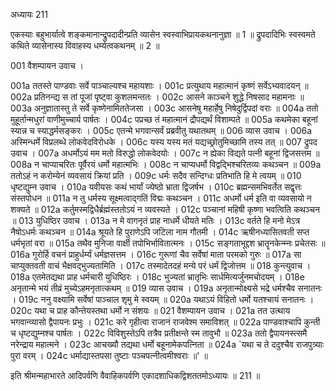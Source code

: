 अध्यायः 211

एकस्याः बहुभार्यात्वे शङ्कमानान्द्रुपदादीन्प्रति व्यासेन स्वस्वाभिप्रायकथनानुज्ञा ॥ 1 ॥ द्रुपदादिभिः स्वस्वमते कथिते व्यासेनास्य विवाहस्य धर्म्यत्वकथनम् ॥ 2 ॥

001	वैशम्पायन उवाच ।

001a	ततस्ते पाण्डवाः सर्वे पाञ्चाल्यश्च महायशाः ।
001c	प्रत्युथाय महात्मानं कृष्णं सर्वेऽभ्यवादयन् ॥
002a	प्रतिनन्द्य स तां पूजां पृष्ट्वा कुशलमन्ततः ।
002c	आसने काञ्चने शुद्धे निषसाद महामनाः ॥
003a	अनुज्ञातास्तु ते सर्वे कृष्णेनामिततेजसा ।
003c	आसनेषु महार्हेषु निषेदुर्द्विपदां वराः ॥
004a	ततो मुहूर्तान्मधुरां वाणीमुच्चार्य पार्षतः ।
004c	पप्रच्छ तं महात्मानं द्रौपद्यर्थं विशाम्पते ॥
005a	कथमेका बहूनां स्यान्न च स्याद्धर्मसङ्करः ।
005c	एतन्मे भगवान्सर्वं प्रब्रवीतु यथातथम् ॥
006	व्यास उवाच ।
006a	अस्मिन्धर्मे विप्रलब्धे लोकवेदविरोधके ।
006c	यस्य यस्य मतं यद्यच्छ्रोतुमिच्छामि तस्य तत् ॥
007	द्रुपद उवाच ।
007a	अधर्मोऽयं मम मतो विरुद्धो लोकवेदयोः ।
007c	न ह्येका विद्यते पत्नी बहूनां द्विजसत्तम ॥
008a	न चाप्याचरितः पूर्वैरयं धर्मो महात्मभिः ।
008c	न चाप्यधर्मो विद्वद्भिश्चरितव्यः कथञ्चन ॥
009a	ततोऽहं न करोम्येनं व्यवसायं क्रियां प्रति ।
009c	धर्मः सदैव सन्दिग्धः प्रतिभाति हि मे त्वयम् ॥
010	धृष्टद्युम्न उवाच ।
010a	यवीयसः कथं भार्यां ज्येष्ठो भ्राता द्विजर्षभ ।
010c	ब्रह्मन्समभिवर्तेत सद्वृत्तः संस्तपोधन ॥
011a	न तु धर्मस्य सूक्ष्मत्वाद्गतिं विद्मः कथञ्चन ।
011c	अधर्मो धर्म इति वा व्यवसायो न शक्यते ॥
012a	कर्तुमस्मद्विधैर्ब्रह्मंस्ततोऽयं न व्यवस्यते ।
012c	पञ्चानां महिषी कृष्णा भवत्विति कथञ्चन ॥
013	युधिष्ठिर उवाच ।
013a	न मे वागनृतं प्राह नाधर्मे धीयते मतिः ।
013c	वर्तते हि मनो मेऽत्र नैषोऽधर्मः कथञ्चन ॥
014a	श्रूयते हि पुराणेऽपि जटिला नाम गौतमी ।
014c	ऋषीनध्यासितवती सप्त धर्मभृतां वरा ॥
015a	तथैव मुनिजा वार्क्षी तपोभिर्भावितात्मनः ।
015c	सङ्गताभूद्दश भ्रातॄनकेन्म्नः प्रचेतसः ॥
016a	गुरोर्हि वचनं प्राहुर्धर्म्यं धर्मज्ञसत्तम ।
016c	गुरूणां चैव सर्वेषां माता परमको गुरुः ॥
017a	सा चाप्युक्तवती वाचं भैक्षवद्भुज्यतामिति ।
017c	तस्मादेतदहं मन्ये परं धर्मं द्विजोत्तम ॥
018	कुन्त्युवाच ।
018a	एतमेतद्यथा प्राह धर्मचारी युधिष्ठिरः ।
018c	भुज्यतां भ्रातृभिः सार्धमित्यर्जुनमचोदयम् ।
018e	अनृतान्मे भयं तीव्रं मुच्येऽहमनृतात्कथम् ॥
019	व्यास उवाच ।
019a	अनृतान्मोक्ष्यसे भद्रे धर्मश्चैव सनातनः ।
019c	ननु वक्ष्यामि सर्वेषां पाञ्चाल शृमु मे स्वयम् ॥
020a	यथाऽयं विहितो धर्मो यतश्चायं सनातनः ।
020c	यथा च प्राह कौन्तेयस्तथा धर्मो न संशयः ॥
021	वैशम्पायन उवाच ।
021a	तत उत्थाय भगवान्व्यासो द्वैपायनः प्रभुः ।
021c	करे गृहीत्वा राजानं राजवेश्म समाविशत् ॥
022a	पाण्डवाश्चापि कुन्ती च धृष्टद्युम्नश्च पार्षतः ।
022c	विविशुस्तेऽपि तत्रैव प्रतीक्षन्ते स्म तावुभौ ॥
023a	ततो द्वैपायनस्त्समै नरेन्द्राय महात्मने ।
023c	आचख्यौ तद्यथा धर्मो बहूनामेकपत्निता ॥
024a	`यथा च ते ददुश्चैव राजपुत्र्याः पुरा वरम् ।
024c	धर्माद्यास्तपसा तुष्टाः पञ्चपत्नीत्वमीश्वराः ॥' ॥

इति श्रीमन्महाभारते आदिपर्वणि वैवाहिकपर्वणि एकादशाधिकद्विशततमोऽध्यायः ॥ 211 ॥

